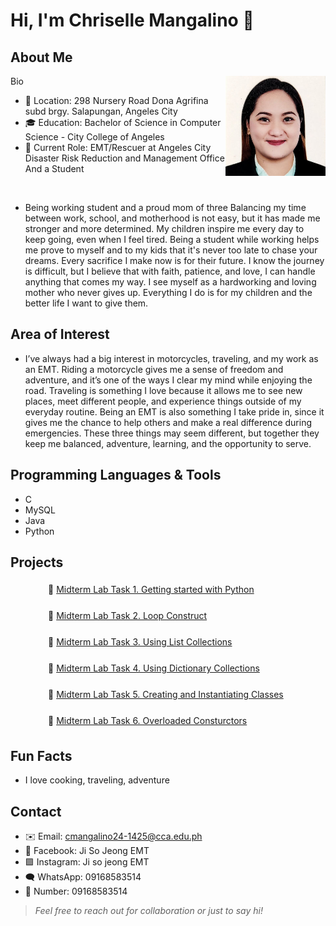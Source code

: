 # Hi, I'm **Chriselle Mangalino** 👋

## About Me
<img src="assets/img/profile.jpg" alt="Your Name headshot" width="160" align="right" />

Bio

- 📍 Location: 298 Nursery Road Dona Agrifina subd brgy. Salapungan, Angeles City
- 🎓 Education: Bachelor of Science in Computer Science - City College of Angeles
- 💼 Current Role: EMT/Rescuer at Angeles City Disaster Risk Reduction and Management Office And a Student

<br clear="right"/>

- Being working student and a proud mom of three Balancing my time between work, school, and motherhood is not easy, but it has made me stronger and more determined. My children inspire me every day to keep going, even when I feel tired. Being a student while working helps me prove to myself and to my kids that it's never too late to chase your dreams. Every sacrifice I make now is for their future. I know the journey is difficult, but I believe that with faith, patience, and love, I can handle anything that comes my way. I see myself as a hardworking and loving mother who never gives up. Everything I do is for my children and the better life I want to give them.

## Area of Interest
- I’ve always had a big interest in motorcycles, traveling, and my work as an EMT. Riding a motorcycle gives me a sense of freedom and adventure, and it’s one of the ways I clear my mind while enjoying the road. Traveling is something I love because it allows me to see new places, meet different people, and experience things outside of my everyday routine. Being an EMT is also something I take pride in, since it gives me the chance to help others and make a real difference during emergencies. These three things may seem different, but together they keep me balanced, adventure, learning, and the opportunity to serve.

## Programming Languages & Tools
- C
- MySQL
- Java
- Python

## Projects
<div align="left" style="margin-left: 60px; line-height: 2;">
  <p>📄 <a href="./Projects/Midterm%20Lab%20Task%201.%20Getting%20started%20with%20Python.pdf" target="_blank">Midterm Lab Task 1. Getting started with Python</a></p>
  <p>📄 <a href="./Projects/Midterm%20Lab%20Task%202.%20Loop%20Construct.pdf" target="_blank">Midterm Lab Task 2. Loop Construct</a></p>
  <p>📄 <a href="./Projects/Midterm%20Lab%20Task%203.%20Using%20List%20Collections.pdf" target="_blank">Midterm Lab Task 3. Using List Collections</a></p>
  <p>📄 <a href="./Projects/Midterm%20Lab%20Task%204.%20Using%20Dictionary%20Collections.pdf" target="_blank">Midterm Lab Task 4. Using Dictionary Collections</a></p>
  <p>📄 <a href="./Projects/Midterm%20Lab%20Task%205.%20Creating%20and%20Instantiating%20Classes.pdf" target="_blank">Midterm Lab Task 5. Creating and Instantiating Classes</a></p>
  <p>📄 <a href="./Projects/Midterm%20Lab%20Task%206.%20Overloaded%20Consturctors.pdf" target="_blank">Midterm Lab Task 6. Overloaded Consturctors</a></p>
</div>

## Fun Facts
 - I love cooking, traveling, adventure

## Contact
- ✉️ Email: cmangalino24-1425@cca.edu.ph
- 🧵 Facebook: Ji So Jeong EMT
- 🟪 Instagram: Ji so jeong EMT
- 🗨️ WhatsApp: 09168583514
- 📱 Number: 09168583514

> *Feel free to reach out for collaboration or just to say hi!*

